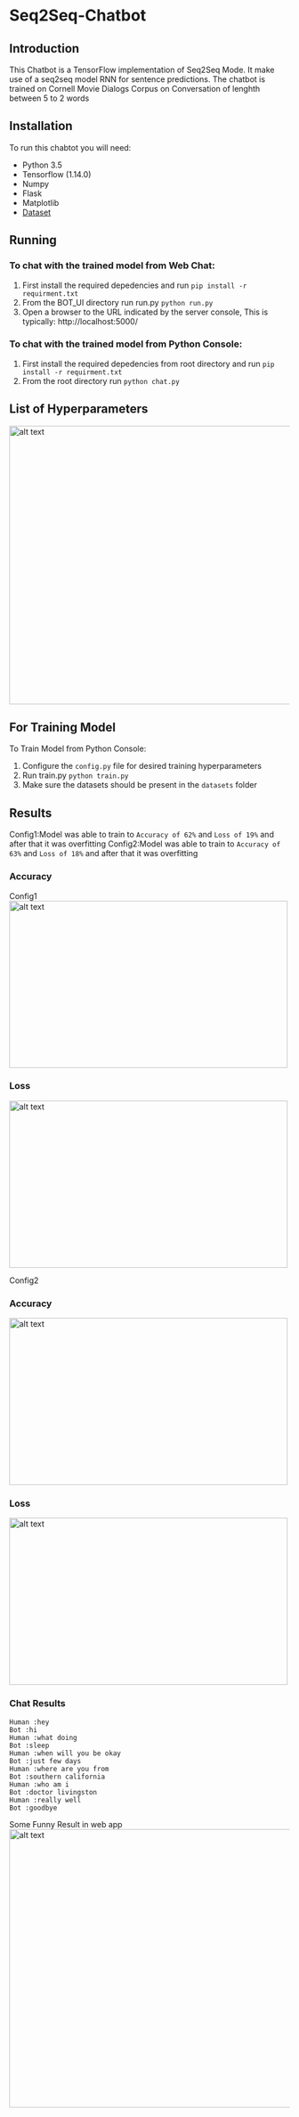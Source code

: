 # Seq2Seq-Chatbot

## Introduction
This Chatbot is a TensorFlow implementation of Seq2Seq Mode. It make use of a seq2seq model RNN for sentence predictions. The chatbot is trained on Cornell Movie Dialogs Corpus on Conversation of lenghth between 5 to 2 words

## Installation
To run this chabtot you will need:
* Python 3.5 
* Tensorflow (1.14.0)
* Numpy
* Flask
* Matplotlib
* [Dataset](http://www.cs.cornell.edu/~cristian/data/cornell_movie_dialogs_corpus.zip)

## Running
### To chat with the trained model from Web Chat:
1. First install the required depedencies and run 
`pip install -r requirment.txt`
2. From the BOT_UI directory run run.py
`python run.py`
3. Open a browser to the URL indicated by the server console, This is typically: http://localhost:5000/

### To chat with the trained model from Python Console:
1. First install the required depedencies from root directory and run 
`pip install -r requirment.txt`
2. From the root directory run 
`python chat.py`

## List of Hyperparameters
<img src="https://github.com/Abonia1/Seq2Seq-Chatbot/tree/master/Images/Config.JPG" alt="alt text" width="700" height="500">



## For Training Model 
To Train Model from Python Console:
1. Configure the `config.py` file for desired training hyperparameters
2. Run train.py
`python train.py`
3. Make sure the datasets should be present in the `datasets` folder

## Results
Config1:Model was able to train to `Accuracy of 62%` and `Loss of 19%` and after that it was overfitting
Config2:Model was able to train to `Accuracy of 63%` and `Loss of 18%` and after that it was overfitting

### Accuracy
Config1
<img src="https://github.com/Abonia1/Seq2Seq-Chatbot/tree/master/Images/Accuracy1.JPG" alt="alt text" width="500" height="300">

### Loss
<img src="https://github.com/Abonia1/Seq2Seq-Chatbot/tree/master/Images/Loss1.JPG" alt="alt text" width="500" height="300">

Config2
### Accuracy
<img src="https://github.com/Abonia1/Seq2Seq-Chatbot/tree/master/Images/Accuracy2.JPG" alt="alt text" width="500" height="300">

### Loss
<img src="https://github.com/Abonia1/Seq2Seq-Chatbot/tree/master/Images/Loss2.JPG" alt="alt text" width="500" height="300">

### Chat Results
```
Human :hey
Bot :hi
Human :what doing
Bot :sleep
Human :when will you be okay
Bot :just few days 
Human :where are you from
Bot :southern california
Human :who am i
Bot :doctor livingston
Human :really well
Bot :goodbye
```
Some Funny Result in web app
<img src="https://github.com/Abonia1/Seq2Seq-Chatbot/tree/master/Images/Result.JPG" alt="alt text" width="850" height="500">




